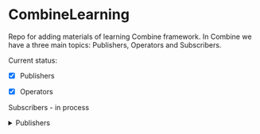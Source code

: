 # CombineLearning

Repo for adding materials of learning Combine framework. 
In Combine we have a three main topics: Publishers, Operators and Subscribers.

Current status: 

- [x] Publishers

- [x] Operators

Subscribers - in process


<details>
<summary> Publishers </summary>
  
@Published - property wrapper with ObservableObject to notify any view that @Published has been changed. We use it with @StateObject.

Empty - publisher that publishes nothing. Immediately or fail immediately (or keep pipeline open without complete).

Fail - publisher that published a failure (with an error). If input is valid, return a publisher, else return a Fail publisher.

Future - publisher that publishes only one value and close pipeline (ONLY ONE TIME). It can be publish immedietely, delay or wait for a user response etc. 

Deferred - publisher that give us not execute Future immediately (other publisdhers not execute immediately)

Just - publisher that makes from any variable a publisher. Send it to pipeline one time and stop the pipeline.

PassthroughSubject - publisher (like  the CurrentValueSubject) that doesn't hold on to a value. It allows us to create a pipeline to send value through.

Sequence - publisher that sends elements of a collection through a pipeline one at a time. Once all items have been sent, the pipeline finishes. No more items even if we add more it to the collection later.

Timer - publisher repeatedly publish current date and time with interval that you set up. You also could attach operators to run some code at an interval.

DataTaskPublisher - publisher for URLSession (it can send a results of a URL API down a pipeline and assign results to a property).
  
<summary> Operators </summary>

// Operators to check matching criteria

.allSatisfy - operator to test all items that are coming through pipeline and check the criteria. As soon as on of the items does not match it, false will be published. If all items match criteria then true is published.

.tryAllSatisfy - operator that work like the .allSatisfy and can publish an error

.contains - operator that signal if an item coming through pipeline matches criteria. It publishes the true and finishes pipeline when match is found. Others data will not go through the pipeline flow. If there is no value that match our criteria it publishes the false and closes pipeline.

.contains(where:) - operator gives us an additional clouser to specify our criteria. Very useful when the item aren't simple type like String and Int. Item that don't match criteria not published and when first item is match, true is published and pipeline is closed. If there are no matches at the end of items, false will be published and pipeline will be finished.

.tryContains(where: ) - operator that have an option publish true for your items with criteria you specify or publish an error. This suscriber ultimately receive a true, false or error and finish.

// Mathematical operations

.count - operator that publishes count of items it receives.

.max - operator republishes just maximum value from upstream (it do that only when publisher has finished with all of items).

.max(by: ) - operator that republishes max value it receive from upstream using criteria you specify. We can get and weigh value against each other. With this operator pipeline knows how to sort item and it's able to publish min value.

.tryMax(by: ) - operator that works like .max(by: ) and able to throw an error

.min - does exactly the opposite from what .max does.

.min(by: ) - does exactly the opposite from what .max(by: ) does.

.tryMin(by: ) - does exactly the opposite from what .tryMax(by: ) does.

// Sequence operations

.append - operator that publishes the data after the publisher has sent out all of its items. It add items to the end.

.drop(untilOutputFrom: ) - operator that does not publishes or send items down to the pipeline until it receives items from second pipeline that will give a signal to accept the publishing.

.dropFirst - operator that able to prevent a certain number of items from initially being published.

.dropFirst(count: ) - operator can specify number of dropping data

.prefix - operator that republished only specify by prefix number of items. After prefix number is hit the pipeline finishes.

.prefix(untilOutputFrom:) - operator will let items continue to be passed through a pipeline until it receives a value from another pipeline. This is the opposite of .drop(untilOutputFrom:) operator. The second pipeline is like a switch that closes the first pipeline.

.prepend - operator that publishes data first befor publisher will send out its first data.

//Timing control

.debounce - operator like a pause.

.delay - operator that give us to specify time and thread for long operations.

.delay(for: ) - operator pauses items from the data flow. This works only once for all items and allows them through.

.measureInterval - operator that tell us how much time was between one item and another one. It won't republish item values.

.throttle - operator that set an interval and republishes just one value out of many we received during this interval. We have a choise to republish recent value or first.

.timeout - operator with we can finish the pipeline when task process is too long

// Filtering

.compactMap - operator that give us a way to drop all nils that come through pipeline.

.tryCompactMap - operator like .compactMap but with option to throw an error

.filter - operator that give us to republish data based on our criteria.

.tryFilter - operator works like .filter with option to throw an error

.removeDuplicates - operator that just remove duplicates of data that are one after another (!). If the data being sent through the pipeline conforms to the Equatable protocol then this operator will do all the work of removing duplicates for you.

.removeDuplicates(by:) operator works like the removeDuplicates operator but for objects that do not conform to the Equatable protocol. Since removeDuplicates won’t be able to tell if the previous item is the same as the current item, you can specify what makes the two items equal inside this closure.

.tryRemoveDuplicates(by: ) - operator like .removeDuplicates(by: ) but allow to throw an error

.replaceEmpty operator that we can use when we want to show or set some value in the case that nothing came down your pipeline. This could be useful in situations where you want to set some default data or notify the user that there was no data.

// Mapping

.map - simple operator that give us to inspect items coming through and validate them, update to something else or even change the type of the items. We can do anything we want within it.

.tryMap - has an option to throw an error

.replaceNil - operator that give us replace nil that we got from data on any value we specify.

.setFailureType - operator that do not throw an error but give us to set error type with AnuPublisher<Type, ERROR> to non-error pipeline.

.scan - operator that give us the ability to see on previous returned item.

.tryScan - operator like .scan with option to throw an error. Data after error don't come through down. 

// Reducing

.collect - operator that does not let items pass through the pipeline. Instead, it puts all items into an array, and then when the pipeline finishes it will publish the array.

.collect(by: count) - operator that can get a number and putting items into an array until that number. It will continue to do this until pipeline finishes.

.collect(by: time) - operator that gets a time interval. During the interval it adds the items to an array.

.collect(by: Time or Count) - we can set it by interval and count and when one of the limits is reashed the items collected will be published.

.ignoreOutput - operator that ignore anything that comes down pipeline (it will never reach a subscriber). Sink still detects when it is finished or failed.

.reduce - operator that is identical to .scan but publishes only one item at the end.

.tryReduce - the same like the .reduce but with error option.

// Selecting

.first - operator that will publish the first element that comes through pipeline and close it.

.first(where: ) - operator that publishes first item that satisfies condition in (where: ).

.tryFirst(where: ) - the same operator like .first(where: ) with throw error options.

.last - operator that give us the last item of pipeline

.last(where: ) - operator that give us the last item which matches our criteria.

.tryLast(where: ) - operator like .last(where: ) but with throw error option.

.output(at: ) - operator that can spesify an index and when an item at that index comes throgh pipeline will be republished and pipeline closed. If number of index higher then number of items than nothing is published.

.output(in: ) - operator that work like .output(at: ) but set a range of values that come through pipeline. If index will be out of range the code is crashed (pay attention on it)

// Specifying shedulers

.receive(on: ) - operator that give us to specify thread and how work is done.

.subscribe(on: ) - operator that give us to suggest that work be done in the background for upstream publishers and operators. “Suggest” because subscribe(on:) does NOT guarantee that the work in operators will actually be performed in the background.

<summary> Subscribers </summary>

.assign(to:) - simple subscriber to write value from operators to property.

.store(in:) - uses instead assign(to:) when we need to add cancel() funcrion to more than one property (multiCancellable pipline). 

.sink - subscriber returns us AnyCancellable class which has one function in its protocol Cancellable - cancel(). We can stop pipeline manualy.
</details>
